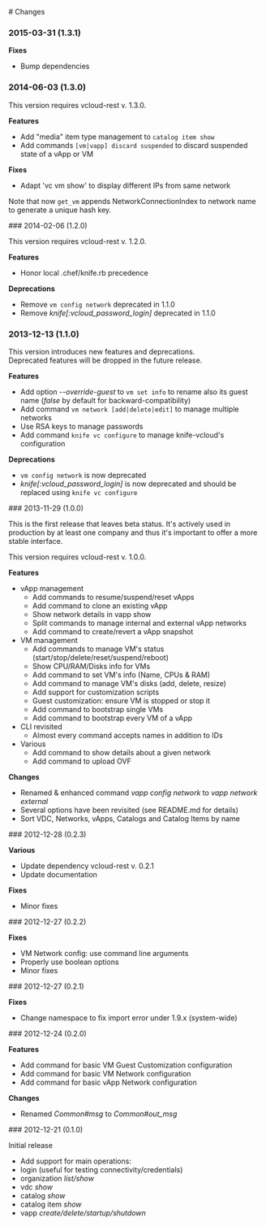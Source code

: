 # Changes

### 2015-03-31 (1.3.1)

**Fixes**

* Bump dependencies

### 2014-06-03 (1.3.0)

This version requires vcloud-rest v. 1.3.0.

**Features**

* Add "media" item type management to `catalog item show`
* Add commands `[vm|vapp] discard suspended` to discard suspended state of a vApp or VM

**Fixes**

* Adapt 'vc vm show' to display different IPs from same network

Note that now `get_vm` appends NetworkConnectionIndex to network name to generate a unique hash key.

### 2014-02-06 (1.2.0)

This version requires vcloud-rest v. 1.2.0.

**Features**

* Honor local .chef/knife.rb precedence

**Deprecations**

* Remove `vm config network` deprecated in 1.1.0
* Remove *knife[:vcloud_password_login]* deprecated in 1.1.0

### 2013-12-13 (1.1.0)

This version introduces new features and deprecations.  
Deprecated features will be dropped in the future release.

**Features**

* Add option *--override-guest* to `vm set info` to rename also its guest name (*false* by default for backward-compatibility)
* Add command `vm network [add|delete|edit]` to manage multiple networks
* Use RSA keys to manage passwords
* Add command `knife vc configure` to manage knife-vcloud's configuration

**Deprecations**

* `vm config network` is now deprecated
* *knife[:vcloud_password_login]* is now deprecated and should be replaced using ```knife vc configure```

### 2013-11-29 (1.0.0)

This is the first release that leaves beta status.
It's actively used in production by at least one company and thus it's important
to offer a more stable interface.

This version requires vcloud-rest v. 1.0.0.

**Features**

* vApp management
    * Add commands to resume/suspend/reset vApps
    * Add command to clone an existing vApp
    * Show network details in vapp show
    * Split commands to manage internal and external vApp networks
    * Add command to create/revert a vApp snapshot
* VM management
    * Add commands to manage VM's status (start/stop/delete/reset/suspend/reboot)
    * Show CPU/RAM/Disks info for VMs
    * Add command to set VM's info (Name, CPUs & RAM)
    * Add command to manage VM's disks (add, delete, resize)
    * Add support for customization scripts
    * Guest customization: ensure VM is stopped or stop it
    * Add command to bootstrap single VMs
    * Add command to bootstrap every VM of a vApp
* CLI revisited
    * Almost every command accepts names in addition to IDs
* Various
    * Add command to show details about a given network
    * Add command to upload OVF

**Changes**

* Renamed & enhanced command _vapp config network_ to _vapp network external_
* Several options have been revisited (see README.md for details)
* Sort VDC, Networks, vApps, Catalogs and Catalog Items by name

### 2012-12-28 (0.2.3)

**Various**

* Update dependency vcloud-rest v. 0.2.1
* Update documentation

**Fixes**
* Minor fixes

### 2012-12-27 (0.2.2)

**Fixes**

* VM Network config: use command line arguments
* Properly use boolean options
* Minor fixes

### 2012-12-27 (0.2.1)

**Fixes**

* Change namespace to fix import error under 1.9.x (system-wide)

### 2012-12-24 (0.2.0)

**Features**

* Add command for basic VM Guest Customization configuration
* Add command for basic VM Network configuration
* Add command for basic vApp Network configuration

**Changes**

* Renamed _Common#msg_ to _Common#out\_msg_

### 2012-12-21 (0.1.0)

Initial release

* Add support for main operations:
 * login (useful for testing connectivity/credentials)
 * organization _list/show_
 * vdc _show_
 * catalog _show_
 * catalog item _show_
 * vapp _create/delete/startup/shutdown_
